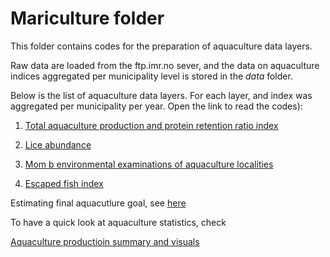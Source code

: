 # Mariculture folder

This folder contains codes for the preparation of aquaculture data layers.

Raw data are loaded from the ftp.imr.no sever, and the data on aquaculture indices aggregated per municipality level is stored in the *data* folder.


Below is the list of aquaculture data layers. For each layer, and index was aggregated per municipality per year. Open the link to read the codes):

1. [Total aquaculture production and protein retention ratio index](https://ohi-norway.github.io/nor-prep/prep/food_provision/Mariculture/total_aquaculture_production_and_efcr_newdata_jan2020.html)

2. [Lice abundance](https://ohi-norway.github.io/nor-prep/prep/food_provision/Mariculture/lice_count_at_localities.html) 

3. [Mom b environmental examinations of aquaculture localities](https://ohi-norway.github.io/nor-prep/prep/food_provision/Mariculture/momb_index_aquaculture_locs.html)

4. [Escaped fish index](https://OHI-Norway.github.io/nor-prep/prep/food_provision/Mariculture/escaped_fish_sustaianbility_index.html)
 

Estimating final aquacutlure goal, see [here](https://ohi-norway.github.io/nor-prep/prep/food_provision/Mariculture/final_aquaculture_goal_estimation.html)

To have a quick look at aquaculture statistics, check

[Aquaculture productioin summary and visuals](https://ohi-norway.github.io/nor-prep/prep/food_provision/Mariculture/visualize_aquaculture_production.html)








